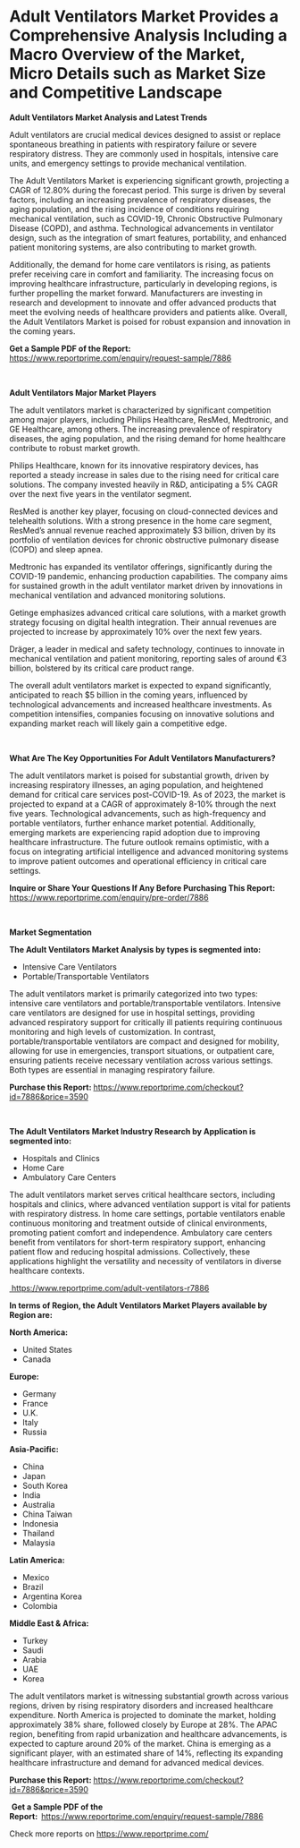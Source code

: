 <p><h1>Adult Ventilators Market Provides a Comprehensive Analysis Including a Macro Overview of the Market, Micro Details such as Market Size and Competitive Landscape</h1></p><p><strong>Adult Ventilators Market Analysis and Latest Trends</strong></p>
<p><p>Adult ventilators are crucial medical devices designed to assist or replace spontaneous breathing in patients with respiratory failure or severe respiratory distress. They are commonly used in hospitals, intensive care units, and emergency settings to provide mechanical ventilation.</p><p>The Adult Ventilators Market is experiencing significant growth, projecting a CAGR of 12.80% during the forecast period. This surge is driven by several factors, including an increasing prevalence of respiratory diseases, the aging population, and the rising incidence of conditions requiring mechanical ventilation, such as COVID-19, Chronic Obstructive Pulmonary Disease (COPD), and asthma. Technological advancements in ventilator design, such as the integration of smart features, portability, and enhanced patient monitoring systems, are also contributing to market growth.</p><p>Additionally, the demand for home care ventilators is rising, as patients prefer receiving care in comfort and familiarity. The increasing focus on improving healthcare infrastructure, particularly in developing regions, is further propelling the market forward. Manufacturers are investing in research and development to innovate and offer advanced products that meet the evolving needs of healthcare providers and patients alike. Overall, the Adult Ventilators Market is poised for robust expansion and innovation in the coming years.</p></p>
<p><strong>Get a Sample PDF of the Report:&nbsp;</strong> <a href="https://www.reportprime.com/enquiry/request-sample/7886?utm_campaign=3011&utm_medium=2&utm_source=Github&utm_content=ia&utm_term=19032025&utm_id=adult-ventilators">https://www.reportprime.com/enquiry/request-sample/7886</a></p>
<p>&nbsp;</p>
<p><strong>Adult Ventilators Major Market Players</strong></p>
<p><p>The adult ventilators market is characterized by significant competition among major players, including Philips Healthcare, ResMed, Medtronic, and GE Healthcare, among others. The increasing prevalence of respiratory diseases, the aging population, and the rising demand for home healthcare contribute to robust market growth.</p><p>Philips Healthcare, known for its innovative respiratory devices, has reported a steady increase in sales due to the rising need for critical care solutions. The company invested heavily in R&D, anticipating a 5% CAGR over the next five years in the ventilator segment.</p><p>ResMed is another key player, focusing on cloud-connected devices and telehealth solutions. With a strong presence in the home care segment, ResMed’s annual revenue reached approximately $3 billion, driven by its portfolio of ventilation devices for chronic obstructive pulmonary disease (COPD) and sleep apnea.</p><p>Medtronic has expanded its ventilator offerings, significantly during the COVID-19 pandemic, enhancing production capabilities. The company aims for sustained growth in the adult ventilator market driven by innovations in mechanical ventilation and advanced monitoring solutions.</p><p>Getinge emphasizes advanced critical care solutions, with a market growth strategy focusing on digital health integration. Their annual revenues are projected to increase by approximately 10% over the next few years.</p><p>Dräger, a leader in medical and safety technology, continues to innovate in mechanical ventilation and patient monitoring, reporting sales of around €3 billion, bolstered by its critical care product range.</p><p>The overall adult ventilators market is expected to expand significantly, anticipated to reach $5 billion in the coming years, influenced by technological advancements and increased healthcare investments. As competition intensifies, companies focusing on innovative solutions and expanding market reach will likely gain a competitive edge.</p></p>
<p>&nbsp;</p>
<p><strong>What Are The Key Opportunities For Adult Ventilators Manufacturers?</strong></p>
<p><p>The adult ventilators market is poised for substantial growth, driven by increasing respiratory illnesses, an aging population, and heightened demand for critical care services post-COVID-19. As of 2023, the market is projected to expand at a CAGR of approximately 8-10% through the next five years. Technological advancements, such as high-frequency and portable ventilators, further enhance market potential. Additionally, emerging markets are experiencing rapid adoption due to improving healthcare infrastructure. The future outlook remains optimistic, with a focus on integrating artificial intelligence and advanced monitoring systems to improve patient outcomes and operational efficiency in critical care settings.</p></p>
<p><strong>Inquire or Share Your Questions If Any Before Purchasing This Report:</strong> <a href="https://www.reportprime.com/enquiry/pre-order/7886?utm_campaign=3011&utm_medium=2&utm_source=Github&utm_content=ia&utm_term=19032025&utm_id=adult-ventilators">https://www.reportprime.com/enquiry/pre-order/7886</a></p>
<p>&nbsp;</p>
<p><strong>Market Segmentation</strong></p>
<p><strong>The Adult Ventilators Market Analysis by types is segmented into:</strong></p>
<p><ul><li>Intensive Care Ventilators</li><li>Portable/Transportable Ventilators</li></ul></p>
<p><p>The adult ventilators market is primarily categorized into two types: intensive care ventilators and portable/transportable ventilators. Intensive care ventilators are designed for use in hospital settings, providing advanced respiratory support for critically ill patients requiring continuous monitoring and high levels of customization. In contrast, portable/transportable ventilators are compact and designed for mobility, allowing for use in emergencies, transport situations, or outpatient care, ensuring patients receive necessary ventilation across various settings. Both types are essential in managing respiratory failure.</p></p>
<p><strong>Purchase this Report:&nbsp;</strong><a href="https://www.reportprime.com/checkout?id=7886&price=3590&utm_campaign=3011&utm_medium=2&utm_source=Github&utm_content=ia&utm_term=19032025&utm_id=adult-ventilators">https://www.reportprime.com/checkout?id=7886&price=3590</a></p>
<p>&nbsp;</p>
<p><strong>The Adult Ventilators Market Industry Research by Application is segmented into:</strong></p>
<p><ul><li>Hospitals and Clinics</li><li>Home Care</li><li>Ambulatory Care Centers</li></ul></p>
<p><p>The adult ventilators market serves critical healthcare sectors, including hospitals and clinics, where advanced ventilation support is vital for patients with respiratory distress. In home care settings, portable ventilators enable continuous monitoring and treatment outside of clinical environments, promoting patient comfort and independence. Ambulatory care centers benefit from ventilators for short-term respiratory support, enhancing patient flow and reducing hospital admissions. Collectively, these applications highlight the versatility and necessity of ventilators in diverse healthcare contexts.</p></p>
<p><a href="https://www.reportprime.com/adult-ventilators-r7886?utm_campaign=3011&utm_medium=2&utm_source=Github&utm_content=ia&utm_term=19032025&utm_id=adult-ventilators">&nbsp;https://www.reportprime.com/adult-ventilators-r7886</a></p>
<p><strong>In terms of Region, the Adult Ventilators Market Players available by Region are:</strong></p>
<p>
    <p> <strong> North America: </strong>
        <ul>
            <li>United States</li>
            <li>Canada</li>
        </ul>
        </p> 
    <p> <strong> Europe: </strong>
        <ul>
            <li>Germany</li>
            <li>France</li>
            <li>U.K.</li>
            <li>Italy</li>
            <li>Russia</li>
        </ul>
        </p> 
    <p> <strong> Asia-Pacific: </strong>
        <ul>
            <li>China</li>
            <li>Japan</li>
            <li>South Korea</li>
            <li>India</li>
            <li>Australia</li>
            <li>China Taiwan</li>
            <li>Indonesia</li>
            <li>Thailand</li>
            <li>Malaysia</li>
        </ul>
        </p> 
    <p> <strong> Latin America: </strong>
        <ul>
            <li>Mexico</li>
            <li>Brazil</li>
            <li>Argentina Korea</li>
            <li>Colombia</li>
        </ul>
        </p> 
    <p> <strong> Middle East & Africa: </strong>
        <ul>
            <li>Turkey</li>
            <li>Saudi</li>
            <li>Arabia</li>
            <li>UAE</li>
            <li>Korea</li>
        </ul>
    </p>
    </p>
<p><p>The adult ventilators market is witnessing substantial growth across various regions, driven by rising respiratory disorders and increased healthcare expenditure. North America is projected to dominate the market, holding approximately 38% share, followed closely by Europe at 28%. The APAC region, benefiting from rapid urbanization and healthcare advancements, is expected to capture around 20% of the market. China is emerging as a significant player, with an estimated share of 14%, reflecting its expanding healthcare infrastructure and demand for advanced medical devices.</p></p>
<p><strong>Purchase this Report: </strong><a href="https://www.reportprime.com/checkout?id=7886&price=3590&utm_campaign=3011&utm_medium=2&utm_source=Github&utm_content=ia&utm_term=19032025&utm_id=adult-ventilators">https://www.reportprime.com/checkout?id=7886&price=3590</a></p>
<p>&nbsp;<strong>Get a Sample PDF of the Report:&nbsp;&nbsp;</strong><a href="https://www.reportprime.com/enquiry/request-sample/7886?utm_campaign=3011&utm_medium=2&utm_source=Github&utm_content=ia&utm_term=19032025&utm_id=adult-ventilators">https://www.reportprime.com/enquiry/request-sample/7886</a></p>
<p><strong></strong></p>
<p>Check more reports on <a href="https://www.reportprime.com/?utm_campaign=3011&utm_medium=2&utm_source=Github&utm_content=ia&utm_term=19032025&utm_id=adult-ventilators">https://www.reportprime.com/</a></p>